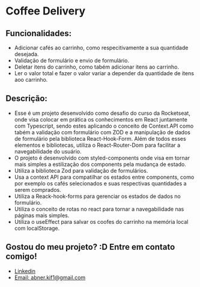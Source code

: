 # Coffee Delivery

## Funcionalidades:
- Adicionar cafés ao carrinho, como respecitivamente a sua quantidade desejada.
- Validação de formulário e envio de formulário.
- Deletar itens do carrinho, como tabém adicionar itens ao carrinho.
- Ler o valor total e fazer o valor variar a depender da quantidade de itens aoo carrinho.

## Descrição:
- Esse é um projeto desenvolvido como desafio do curso da Rocketseat, onde visa colocar em prática os conhecimentos em React juntamente com Typescript, sendo estes aplicando o conceito de Context.API como tabém a validação com formulário com ZOD e a manipulação de dados de formulário pela biblioteca React-Hook-Form. Além de todos esses elementos e bibliotecas, utiliza o React-Router-Dom para facilitar a navegabilidade do usuário. 
- O projeto é desenvolvido com styled-components onde visa em tornar mais simples a estilização dos components pela mudança de estado.
- Utiliza a biblioteca Zod para validação de formulários.
- Usa a context API para compatilhar os estados entre components, como por exemplo os cafés selecionados e suas respectivas quantidades a serem comprados.
- Utiliza a Reack-hook-forms para gerenciar os estados de dados no formulário.
- Utiliza o conceito de rotas no react para tornar a navegabilidade nas páginas mais simples.
- Utiliza o useEffect para salvar os coofes do carrinho na memória local com localStorage.


## Gostou do meu projeto? :D Entre em contato comigo! 
- [Linkedin](https://www.linkedin.com/in/abner-santos-b195b8228/) <br/>
- [Email: abner.kif1@gmail.com](mailto:abner.kif1@gmail.com)
